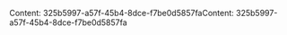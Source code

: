<span data-ttu-id="6a690-101">Content: 325b5997-a57f-45b4-8dce-f7be0d5857fa</span><span class="sxs-lookup"><span data-stu-id="6a690-101">Content: 325b5997-a57f-45b4-8dce-f7be0d5857fa</span></span>